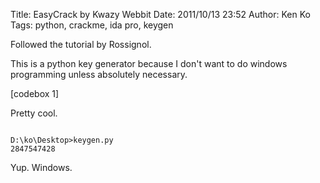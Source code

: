 Title: EasyCrack by Kwazy Webbit
Date: 2011/10/13 23:52
Author: Ken Ko
Tags: python, crackme, ida pro, keygen

Followed the tutorial by Rossignol.

This is a python key generator because I don't want to do windows programming unless absolutely necessary.

[codebox 1]

Pretty cool.

<code>
D:\ko\Desktop>keygen.py
2847547428
</code>

Yup. Windows.
